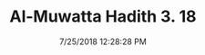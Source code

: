 ---
title        : "Al-Muwatta Hadith 3. 18"
date         : 7/25/2018 12:28:28 PM
draft        : false
type         : "hadith"
layout       : "hadith"
BookCode     : "AMH"
VolumeNumber : "3"
HadithNumber : "18"
categories  :  ["Prayer - The Duration of the Meal before Dawn (Sahur) in Relation to the Adhan"]
---